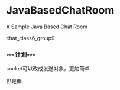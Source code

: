 # JavaBasedChatRoom
A Sample Java Based Chat Room

chat_class6_group9

### ---计划---
socket可以改成发送对象，更加简单

但是懒
